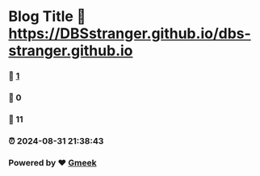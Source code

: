 # Blog Title :link: https://DBSstranger.github.io/dbs-stranger.github.io 
### :page_facing_up: [1](https://DBSstranger.github.io/dbs-stranger.github.io/tag.html) 
### :speech_balloon: 0 
### :hibiscus: 11 
### :alarm_clock: 2024-08-31 21:38:43 
### Powered by :heart: [Gmeek](https://github.com/Meekdai/Gmeek)

